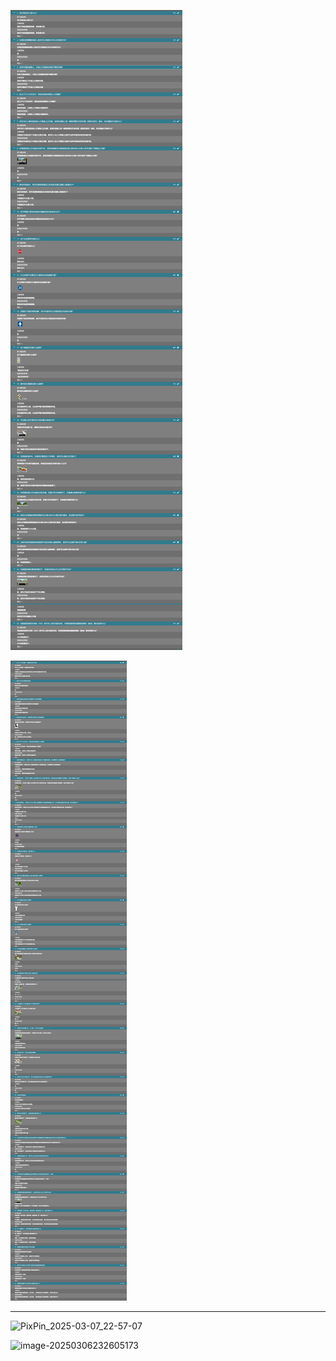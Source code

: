 ![image-20250306232605173](./assets/image-20250306232605173.png)

![image-20250306234622254](./assets/image-20250306234622254.png)

---

![PixPin_2025-03-07_22-57-07](./assets/PixPin_2025-03-07_22-57-07.png)

![image-20250306232605173](./assets/PixPin_2025-03-07_23-35-58.png)
